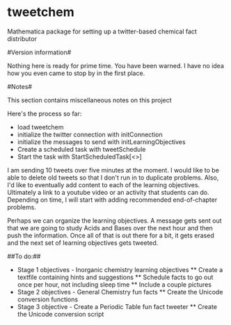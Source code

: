 tweetchem
=========

Mathematica package for setting up a twitter-based chemical fact distributor

#Version information#

Nothing here is ready for prime time. You have been warned.  I have no idea how you even came to stop by in the first place.

#Notes#

This section contains miscellaneous notes on this project

Here's the process so far:
* load tweetchem
* initialize the twitter connection with initConnection
* initialize the messages to send with initLearningObjectives
* Create a scheduled task with tweetSchedule
* Start the task with StartScheduledTask[<>]

I am sending 10 tweets over five minutes at the moment.  I would like to be able to delete old tweets so that I don't run in to duplicate problems.  Also, I'd like to eventually add content to each of the learning objectives.  Ultimately a link to a youtube video or an activity that students can do.  Depending on time, I will start with adding recommended end-of-chapter problems.

Perhaps we can organize the learning objectives.  A message gets sent out that we are going to study Acids and Bases over the next hour and then push the information.  Once all of that is out there for a bit, it gets erased and the next set of learning objectives gets tweeted.


##To do:##

* Stage 1 objectives - Inorganic chemistry learning objectives
** Create a textfile containing hints and suggestions
** Schedule facts to go out once per hour, not including sleep time
** Include a couple pictures
* Stage 2 objectives - General Chemistry fun facts
** Create the Unicode conversion functions
* Stage 3 objective - Create a Periodic Table fun fact tweeter
** Create the Unicode conversion script